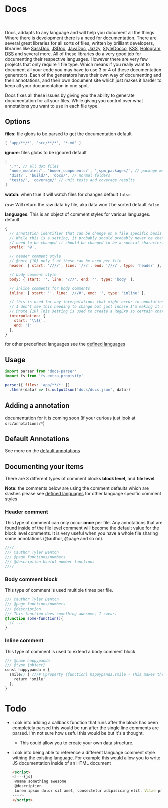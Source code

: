 # Docs

<br>
<!-- [![Build Status][travis-image]][travis-url] -->
<!-- [![License][license-image]][license-url] -->

<!-- [![NPM][npm-image]][npm-url] -->

Docs, addapts to any language and will help you document all the things.
Where there is development there is a need for documentation. There are several great libraries for all sorts of files, written by brilliant developers, libraries like [SassDoc][sass-doc], [JSDoc][js-doc], [JavaDoc][java-doc], [Jazzy][jazzy], [StyleDocco][styledocco], [KSS][kss], [Hologram][hologram], [DSS][dss] and several more. All of these libraries do a very good job for documenting their respective languages. However there are very few projects that only require 1 file type. Which means if you really want to document all your code you may have to use 3 or 4 of these documentation generators. Each of the generators have their own way of documenting and their annotations, and their own document site which just makes it harder to keep all your documentation in one spot.

Docs fixes all these issues by giving you the ability to generate documentation for all your files. While giving you control over what annotations you want to use in each file type.


## Options

**files**: file globs to be parsed to get the documentation
default
```js
[ 'app/**/*', 'src/**/*', '*.md' ]
```


**ignore**: files globs to be ignored
default
```js
[
  '.*', // all dot files
  'node_modules/', 'bower_components/', 'jspm_packages/', // package managers
  'dist/', 'build/', 'docs/', // normal folders
  'tests/', 'coverage/' // unit tests and coverage results
]
```

**watch**: when true it will watch files for changes
default `false`

*raw*: Will return the raw data by file, aka data won't be sorted
default `false`




**languages**: This is an object of comment styles for various languages.
default

```js
{
  // annotation identifier that can be change on a file specific basis if needed.
  // While this is a setting, it probably should probably never be changed. If it does
  // need to be changed it should be changed to be a special character.
  prefix: '@',

  // header comment style
  // @note {10} only 1 of these can be used per file
  header: { start: '////', line: '///', end: '////', type: 'header' },

  // body comment style
  body: { start: '', line: '///', end: '', type: 'body' },

  // inline comments for body comments
  inline: { start: '', line: '///#', end: '', type: 'inline' },

  // this is used for any interpolations that might occur in annotations.
  // I don't see this needing to change but just incase I'm making it a setting.
  // @note {10} This setting is used to create a RegExp so certain characters need to be escaped
  interpolation: {
    start: '\\${',
    end: '}'
  },
}
```

for other predefined languages see the [defined languages](https://github.com/tjbenton/docs/blob/master/packages/docs-parser/src/config.js#L58)


## Usage

```js
import parser from 'docs-parser'
import fs from 'fs-extra-promisify'

parser({ files: 'app/**/*' })
  .then((data) => fs.outputJson('docs/docs.json', data))
```


## Adding a annotation

documentation for it is coming soon (if your curious just look at `src/annotations/*`)

<!-- ##### Callback `this`:

- `this.annotation`: Information about the annotation
  - `this.annotation.name`: Name of this annotation
  - `this.annotation.line`: The string that is on the same line as the declared annotation
  - `this.annotation.contents`: The content assosiated with the annotation
  - `this.annotation.start`: Start of the annotation
  - `this.annotation.end`: End of the annotation
- `this.comment`: Information about the current comment block
  - `this.comment.contents`: The content assosiated the comment block
  - `this.comment.start`: Start of the comment block
  - `this.comment.end`: End of the comment block
- `this.code:` Information about the code after the current comment block
  - `this.code.contents`: The code after the current comment block
  - `this.code.start`: Start of the code
  - `this.code.end`: End of the code
- `this.file`: Information about the file the comment block is in
  - `this.file.contents`: The file contents
  - `this.file.path`: Path of the file
  - `this.file.type`: Type of the file
  - `this.file.start`: start of the file(aka `0`)
  - `this.file.end`: Total lines in the file
- `this.add`: Allows you to add other annotations based off of the information in the current annotation callback(see example below)
- `this.default`: This allows you to call the default annotation callback if you specific a specific filetype callback for an annotation. **Note** This is only avaiable on specific filetype callbacks. -->

<!-- #### Annotation Examples:
###### Defining a basic annotation with only a default callback function

```js
docs.annotation("name", function(){
 return this.annotation.line;
});
```

###### Overwriting an annotation for a specific filetype

```js
docs.annotation("name", {
 default: function(){ // default callback for every other filetype
  return this.annotation.line;
 },
 scss: function(){ // callback for `.scss` files only
  return this.annotation.line + " scss specific";
 }
});
```

###### Using `this.default()`

```js
docs.annotation("name", {
 default: function(){ // default callback for every other filetype
  return this.annotation.line;
 },
 scss: function(){ // callback for `.scss` files only
  return this.default() + " scss specific";
 }
});
```

###### Writing a file specific annotation only

```js
// This will only be applied to `.scss` files
// Since `default` wasn't defined you can't call it
docs.annotation("content", {
 scss: function(){
  return this.annotation.line || this.annotation.contents;
 }
});
```

###### Adding an different annotation within an annotation
```js
docs.annotation("arg", {
 default: function(){
  // ...code for arg...
  return {
   ...
  }
 },
 scss: function(){
  // ...code for scss specific arg...

  var code = this.code.contents,
      mixin = code.match(/\@mixin\s(.*)(?:\()/),
      func = code.match(/\@function\s(.*)(?:\()/);

  if(mixin[0]){
   this.add("name", mixin[0]);
   this.add("is-mixin", code);
  }else if(func[0]){
   this.add("name", func[0]);
   this.add("is-function", code);
  }

  // the return object for `arg`
  return {
   ...
  }
 }
});
``` -->

## Default Annotations
See more on the [default annotations](https://github.com/tjbenton/docs/blob/master/packages/docs-plugin-default-annotations/README.md)

## Documenting your items
There are 3 different types of comment blocks **block level**, and **file level**.

**Note:** the comments below are using the comment defaults which are slashes please see [defined languages](https://github.com/tjbenton/docs/blob/master/packages/docs-parser/src/config.js#L49) for other language specific comment styles


### Header comment
This type of comment can only occur **once** per file. Any annotations that are found inside of the file level comment will become the default value for the block level comments. It is very useful when you have a whole file sharing some annotations (@author, @page and so on).

```scss
////
/// @author Tyler Benton
/// @page functions/numbers
/// @description Useful number functions
////
```

### Body comment block
This type of comment is used multiple times per file.

```scss
/// @author Tyler Benton
/// @page functions/numbers
/// @description
/// This function does something awesome, I swear.
@function some-function(){
  // ...
}
```

### Inline comment
This type of comment is used to extend a body comment block

```scss
/// @name happypanda
/// @type {object}
const happypanda = {
  smile() { ///# @property {function} happypanda.smile - This makes the panda smile
    return 'smile'
  },
}
```


# Todo
  - Look into adding a callback function that runs after the block has been completely parsed this would be run after the single line comments are parsed. I'm not sure how useful this would be but it's a thought.
    - This could allow you to create your own data structure.
 - Look into being able to reference a different language comment style withing the existing language.
   For example this would allow you to write JS documentation inside of an HTML document

   ```html
   <script>
   <!---{js}
    @name something awesome
    @description
    Lorem ipsum dolor sit amet, consectetur adipisicing elit. Vitae praesentium voluptates beatae ducimus dolore velit excepturi maiores delectus doloribus labore totam odio culpa, magni reprehenderit est similique aspernatur dolor rerum?
   ---->
   </script>
   ```

<!-- Document Generators -->
[sass-doc]: https://github.com/SassDoc/sassdoc
[js-doc]: https://github.com/jsdoc3/jsdoc
[java-doc]: http://www.oracle.com/technetwork/java/javase/documentation/index-jsp-135444.html
[jazzy]: https://github.com/realm/jazzy
[styledocco]: https://github.com/jashkenas/docco
[kss]: https://github.com/kneath/kss
[hologram]: https://github.com/trulia/hologram
[dss]: https://github.com/DSSWG/DSS

<!-- other -->
[npm-url]: https://www.npmjs.com/package/cameleon
[npm-image]: https://nodei.co/npm/cameleon.png?downloads=true
[travis-url]: https://travis-ci.org/tjbenton/docs?branch=master
[travis-image]: https://travis-ci.org/tjbenton/docs.svg?style=flat-square
[license-image]: http://img.shields.io/npm/l/sassdoc.svg?style=flat-square
[license-url]: LICENSE.md
